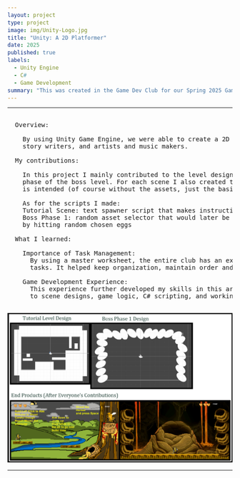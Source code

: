 ```yaml
---
layout: project
type: project
image: img/Unity-Logo.jpg
title: "Unity: A 2D Platformer"
date: 2025
published: true
labels:
  - Unity Engine
  - C#
  - Game Development
summary: "This was created in the Game Dev Club for our Spring 2025 Game Jam. It was made by a team of story writers, art and music makers, and coders. I was part of the coding team and was tasked to do game level design as well as any necessary scripts."
---
```


<hr>

<pre>
  
  Overview:
  
    By using Unity Game Engine, we were able to create a 2D platformer game with a team of coders, 
    story writers, and artists and music makers. 

  My contributions: 
  
    In this project I mainly contributed to the level designs, specifically the tutorial level and the first 
    phase of the boss level. For each scene I also created the necessary scripts for it to run the way it 
    is intended (of course without the assets, just the basic blocking and functions) 
  
    As for the scripts I made:
    Tutorial Scene: text spawner script that makes instructions appear on player collision
    Boss Phase 1: random asset selector that would later be used as a mechanism to progress through the level 
    by hitting random chosen eggs
    
  What I learned:

    Importance of Task Management:
      By using a master worksheet, the entire club has an expected tineline and task lists as well as assigning those 
      tasks. It helped keep organization, maintain order and ensure that everyone was able to contribute. 

    Game Development Experience:
      This experience further developed my skills in this area: I was able to learn more about Unity when it comes 
      to scene designs, game logic, C# scripting, and working with assets and components.
    
</pre>

<img width="700px" class="rounded pe-4" src="../img/gamedev.png">

<hr>

